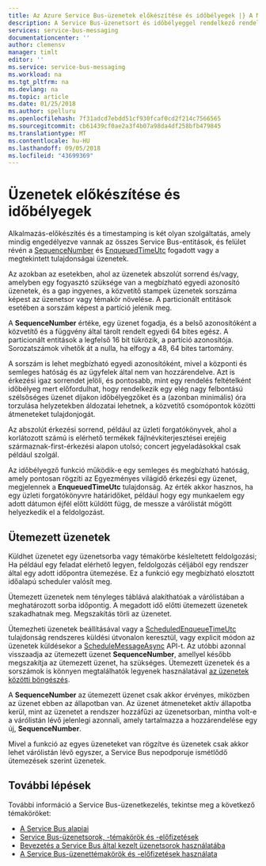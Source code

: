 ```yaml
---
title: Az Azure Service Bus-üzenetek előkészítése és időbélyegek |} A Microsoft Docs
description: A Service Bus-üzenetsort és időbélyeggel rendelkező rendelés megőrzése
services: service-bus-messaging
documentationcenter: ''
author: clemensv
manager: timlt
editor: ''
ms.service: service-bus-messaging
ms.workload: na
ms.tgt_pltfrm: na
ms.devlang: na
ms.topic: article
ms.date: 01/25/2018
ms.author: spelluru
ms.openlocfilehash: 7f31adcd7ebdd51cf930fcaf0cd2f214c7566565
ms.sourcegitcommit: cb61439cf0ae2a3f4b07a98da4df258bfb479845
ms.translationtype: MT
ms.contentlocale: hu-HU
ms.lasthandoff: 09/05/2018
ms.locfileid: "43699369"
---
```

# <a name="message-sequencing-and-timestamps"></a>Üzenetek előkészítése és időbélyegek

Alkalmazás-előkészítés és a timestamping is két olyan szolgáltatás, amely mindig engedélyezve vannak az összes Service Bus-entitások, és felület révén a [SequenceNumber](/dotnet/api/microsoft.servicebus.messaging.brokeredmessage.sequencenumber) és [EnqueuedTimeUtc](/dotnet/api/microsoft.servicebus.messaging.brokeredmessage.enqueuedtimeutc) fogadott vagy a megtekintett tulajdonságai üzenetek.

Az azokban az esetekben, ahol az üzenetek abszolút sorrend és/vagy, amelyben egy fogyasztó szüksége van a megbízható egyedi azonosító üzenetek, és a gap ingyenes, a közvetítő stampek üzenetek sorszáma képest az üzenetsor vagy témakör növelése. A particionált entitások esetében a sorszám képest a partíció jelenik meg.

A **SequenceNumber** értéke, egy üzenet fogadja, és a belső azonosítóként a közvetítő és a függvény által tárolt rendelt egyedi 64 bites egész. A particionált entitások a legfelső 16 bit tükrözik, a partíció azonosítója. Sorozatszámok vihetők át a nulla, ha elfogy a 48, 64 bites tartomány.

A sorszám is lehet megbízható egyedi azonosítóként, mivel a központi és semleges hatóság és az ügyfelek által nem van hozzárendelve. Azt is érkezési igaz sorrendet jelöli, és pontosabb, mint egy rendelés feltételként időbélyeg mert előfordulhat, hogy rendelkezik egy elég nagy felbontású szélsőséges üzenet díjakon időbélyegzőket és a (azonban minimális) óra torzulása helyzetekben áldozatai lehetnek, a közvetítő csomópontok közötti átmeneteket tulajdonjogát.

Az abszolút érkezési sorrend, például az üzleti forgatókönyvek, ahol a korlátozott számú is elérhető termékek fájlnévkiterjesztései erejéig származnak-first-érkezési alapon utolsó; concert jegyeladásokkal csak például szolgál.

Az időbélyegző funkció működik-e egy semleges és megbízható hatóság, amely pontosan rögzíti az Egyezményes világidő érkezési egy üzenet, megjelennek a **EnqueuedTimeUtc** tulajdonság. Az érték akkor hasznos, ha egy üzleti forgatókönyvre határidőket, például hogy egy munkaelem egy adott dátumon éjfél előtt küldött függ, de messze a várólistát mögött helyezkedik el a feldolgozást.

## <a name="scheduled-messages"></a>Ütemezett üzenetek

Küldhet üzenetet egy üzenetsorba vagy témakörbe késleltetett feldolgozási; Ha például egy feladat elérhető legyen, feldolgozás céljából egy rendszer által egy adott időpontra ütemezése. Ez a funkció egy megbízható elosztott időalapú scheduler valósít meg.

Ütemezett üzenetek nem tényleges táblává alakíthatóak a várólistában a meghatározott sorba időpontig. A megadott idő előtti ütemezett üzenetek szakadhatnak meg. Megszakítás törli az üzenetet.

Ütemezheti üzenetek beállításával vagy a [ScheduledEnqueueTimeUtc](/dotnet/api/microsoft.azure.servicebus.message.scheduledenqueuetimeutc) tulajdonság rendszeres küldési útvonalon keresztül, vagy explicit módon az üzenetek küldésekor a [ScheduleMessageAsync](/dotnet/api/microsoft.azure.servicebus.queueclient.schedulemessageasync#Microsoft_Azure_ServiceBus_QueueClient_ScheduleMessageAsync_Microsoft_Azure_ServiceBus_Message_System_DateTimeOffset_) API-t. Az utóbbi azonnal visszaadja az ütemezett üzenet **SequenceNumber**, amellyel később megszakítja az ütemezett üzenet, ha szükséges. Ütemezett üzenetek és a sorszámok is könnyen megtalálhatók legyenek használatával [az üzenetek közötti böngészés](message-browsing.md).

A **SequenceNumber** az ütemezett üzenet csak akkor érvényes, miközben az üzenet ebben az állapotban van. Az üzenet átmeneteket aktív állapotba kerül, mint az üzenetet a rendszer hozzáfűzi az üzenetsorban, mintha volt-e a várólistán lévő jelenlegi azonnali, amely tartalmazza a hozzárendelése egy új, **SequenceNumber**.

Mivel a funkció az egyes üzeneteket van rögzítve és üzenetek csak akkor lehet várólistán lévő egyszer, a Service Bus nepodporuje ismétlődő ütemezések szerint üzenetek.

## <a name="next-steps"></a>További lépések

További információ a Service Bus-üzenetkezelés, tekintse meg a következő témaköröket:

* [A Service Bus alapjai](service-bus-fundamentals-hybrid-solutions.md)
* [Service Bus-üzenetsorok, -témakörök és -előfizetések](service-bus-queues-topics-subscriptions.md)
* [Bevezetés a Service Bus által kezelt üzenetsorok használatába](service-bus-dotnet-get-started-with-queues.md)
* [A Service Bus-üzenettémakörök és -előfizetések használata](service-bus-dotnet-how-to-use-topics-subscriptions.md)